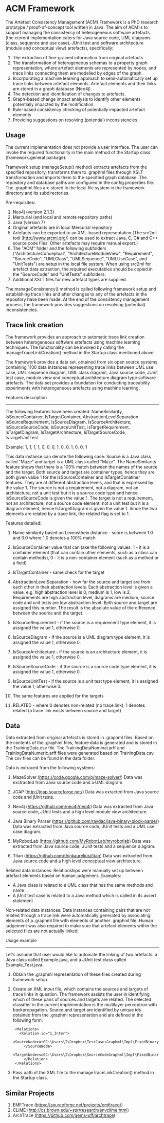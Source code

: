 # ACM Framework
The Artefact Consistency Management (ACM) Framework is a PhD research prototype / proof-of-concept tool written in Java. The aim of ACM is to support managing the consistency of heterogeneous software artefacts (the current implementation caters for Java source code, UML diagrams (class, sequence and use case), JUnit test and software architecture (module and conceptual view) artefacts), specifically:

1. The extraction of fine-grained information from original artefacts
2. The transformation of heterogeneous schemas to a property graph representation, where artefact elements are represented by nodes, and trace links connecting them are modelled by edges of the graph.
3. Incorporating a machine learning approach to semi-automatically set up trace links between artefact elements. Artefact elements and their links are stored in a graph database (Neo4j).
4. The detection and identification of changes to artefacts.
5. Graph-based change impact analysis to identify other elements potentially impacted by the modification
6. Rule-based consistency checking of potentially impacted artefact elements
7. Providing suggestions on resolving (potential) inconsistencies.

## Usage
The current implementation does not provide a user interface. The user can invoke the required functionality in the main method of the Startup class (framework.general package). 

Framework setup (manageSetup() method) extracts artefacts from the specified repository, transforms them to .graphml files through XSLT transformation and imports them to the specified graph database. The repository and database paths are configured in the config.properties file. The .graphml files are stored in the local file system in the framework directory and its subdirectories. 

Pre-requisites:

1. Neo4j (version 2.1.3)
2. Mercurial (and local and remote repository paths)
3. Java (version 7)
4. Original artefacts are in local Mercurial repository
5. Artefacts can be exported to an XML-based representation (The src2ml tool (http://www.srcml.org/) can be used to extract Java, C, C# and C++ source code files. Other artefacts may require manual export.)
6. The "ACM" folder and the following subfolders ("ArchitectureConceptual", "ArchitectureModuleView",
"Requirement", "SourceCode", "UMLClass", "UMLSequence", "UMLUseCase", and "UnitTests") are setup in the local file system. When using src2ml for artefact data extraction, the required executables should be copied in the "SourceCode" and "UnitTests" subfolders.
7. Additional XSLT files for new artefact types are supplied.

The manageConsistency() method is called following framework setup and establishing trace links and after changes to any of the artefacts in the repository have been made. At the end of the consistency management process, the framework provides suggestions on resolving (potential) inconsistencies.

## Trace link creation
The framework provides an approach to automatic trace link creation between heterogeneous software artefacts using
machine learning techniques. The functionality can be invoked by calling the manageTraceLinkCreation() method in the Startup class mentioned above. 

The framework provides a data set, obtained from six open source systems, containing 1100 data instances representing trace links between UML use case, UML sequence diagram, UML class diagram, Java source code, JUnit test case, module view and conceptual architecture diagram type software artefacts. The data set provides a foundation for conducting traceability experiments with heterogeneous artefacts using machine learning.

Features description
********************
The following features have been created: NameSimilarity, IsSourceContainer, IsTargetContainer, AbstractionLevelSeparation IsSourceRequirement, IsSourceDiagram, IsSourceArchitecture, IsSourceSourceCode, IsSourceUnitTest, IsTargetRequirement, IsTargetDiagram, IsTargetArchitecture, IsTargetSourceCode, IsTargetUnitTest

Example: 1, 1, 1, 1, 0, 0, 0, 1, 0, 0, 1, 0, 0, 1

This data instance can denote the following case: Source is a Java class called "Maze" and target is a UML class called "Maze". The NameSimilarity feature shows that there is a 100% match between the names of the source and the target. Both source and target are container types, hence they are both given value 1 for the IsSourceContainer and IsTargetConatiner features. They are at different abstraction levels, and that is expressed by the value 1. The source is not a requirement, not a diagram, not an architecture, not a unit test but it is a source code type and hence IsSourceSourceCode is given the value 1. The target is not a requirement, not an architecture, not a source code element, not a unit test but it is a diagram element, hence IsTargetDiagram is given the value 1. Since the two elements are related by a trace link, the related flag is set to 1.

Features detailed:
1. Name similarity based on Levensthein distance - score is between 1.0 and 0.0 where 1.0 denotes a 100% match

2. IsSourceContainer value that can take the following values: 1 - it is a container element (that can contain other elements, such as a class can contain methods), 0 - it is a non-container element (such as a method or a field)

3. IsTargetContainer - same check for the target

4. AbstractionLevelSeparation - how far the source and target are from each other in their abstraction levels. Each abstraction level is given a value, e.g. high abstraction level is 0, medium is 1, low is 2. Requirements are high abstraction level, diagrams are medium, source code and unit tests are low abstraction level. Both source and target are assigned this number. The result is the absolute value of the difference between the source and the target.

5. IsSourceRequirement - if the source is a requirement type element, it is assigned the value 1, otherwise 0.

6. IsSourceDiagram - if the source is a UML diagram type element, it is assigned the value 1, otherwise 0.

7. IsSourceArchitecture - if the source is an architecture element, it is assigned the value 1, otherwise 0.

8. IsSourceSourceCode - if the source is a source code type element, it is assigned the value 1, otherwise 0.

9. IsSourceUnitTest - if the source is a unit test type element, it is assigned the value 1, otherwise 0.

10. The same features are applied for the targets

11. RELATED - where 0 denotes non-related (no trace link), 1 denotes related (a trace link exists between source and target)

Data
----------------------------------------------------------------------------------------------------------------------------------------------------------------------------------------------------------------------------------------------------
Data extracted from original artefacts is stored in .graphml files. Based on the contents of the .graphml files, feature data is generated and is stored in the TrainingData.csv file. The TrainingDataNominal.arff and TrainingDataNumeric.arff files were generated based on TrainingData.csv. The csv files can be found in the data folder.

Data is extraced from the following systems:
1. MazeSolver (https://code.google.com/p/maze-solver/)
Data was exctracted from Java source code and a UML diagram.

2. JGAP (http://jgap.sourceforge.net/)
Data was exracted from Java source code and jUnit tests.

3. Neo4j (https://github.com/neo4j/neo4j)
Data was extracted from Java source code, JUnit tests and a high level module view architecture.

4. Java Binary Parser (https://github.com/raydac/java-binary-block-parser)
Data was extracted from Java source code, JUnit tests and a UML use case diagram.

5. MyRobotLab (https://github.com/MyRobotLab/myrobotlab)
Data was extracted from Java source code, JUnit tests and a sequence diagram.

6. Titan (https://github.com/thinkaurelius/titan)
Data was extracted from Java source code and a high level conceptual view architecture.

Related data instances:
Relationships were manually set up between artefact elements based on human judgement.
Examples:
- A Java class is related to a UML class that has the same methods and name
- A jUnit test case is related to a Java method which is called in its assert statement

Non-related data instances:
Data instances containing pairs that are not related through a trace link were automatically generated by associating elements of a .graphml file with elements of another .graphml file. Human judgement was also required to make sure that artefact elements within the selected files are not actually linked.

Usage example
********************

Let's assume that user would like to automate the linking of two artefacts: a Java class called Example.java, and a JUnit test class called Example_Test.java: 

1. Obtain the .graphml representation of these files created during framework setup.

2. Create an XML input file, which contains the sources and targets of trace links in question. The framework assists the user in identifying which of these pairs of sources and targets are related. The selected classifier in the current implementation is the multilayer perceptron with backpropagation. Source and target are identified by unique ids obtained from the .graphml representation and are defined in the following form:

		<Relations>
		  <Relation id="1_Inter">
		    <SourceNode>ut0C:\Users\I\Dropbox\TestCasesGraphml\Impl\FixedBinaryGeneTest.graphml
		    </SourceNode>
		    <TargetNode>sc0C:\Users\I\Dropbox\SourceCodeGraphml\Impl\FixedBinaryGene.graphml</TargetNode>
	   		</Relation>
	 	</Relations>
3. Pass path of the XML file to the manageTraceLinkCreation() method in the Startup class.

## Similar Projects
1. EMFTrace (https://sourceforge.net/projects/emftrace/)
2. CLIME (http://cs.brown.edu/~spr/research/envclime.html)
3. ArchTrace (https://github.com/gems-uff/archtrace)

